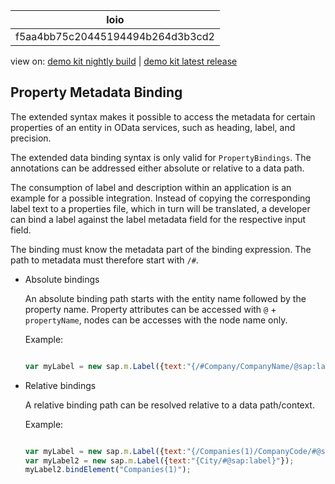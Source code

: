 <!-- loiof5aa4bb75c20445194494b264d3b3cd2 -->

| loio |
| -----|
| f5aa4bb75c20445194494b264d3b3cd2 |

<div id="loio">

view on: [demo kit nightly build](https://openui5nightly.hana.ondemand.com/#/topic/f5aa4bb75c20445194494b264d3b3cd2) | [demo kit latest release](https://openui5.hana.ondemand.com/#/topic/f5aa4bb75c20445194494b264d3b3cd2)</div>

## Property Metadata Binding

The extended syntax makes it possible to access the metadata for certain properties of an entity in OData services, such as heading, label, and precision.

The extended data binding syntax is only valid for `PropertyBindings`. The annotations can be addressed either absolute or relative to a data path.

The consumption of label and description within an application is an example for a possible integration. Instead of copying the corresponding label text to a properties file, which in turn will be translated, a developer can bind a label against the label metadata field for the respective input field.

The binding must know the metadata part of the binding expression. The path to metadata must therefore start with `/#`.

-   Absolute bindings

    An absolute binding path starts with the entity name followed by the property name. Property attributes can be accessed with `@` + `propertyName`, nodes can be accesses with the node name only.

    Example:

    ``` js
    
    var myLabel = new sap.m.Label({text:"{/#Company/CompanyName/@sap:label}"});
    ```

-   Relative bindings

    A relative binding path can be resolved relative to a data path/context.

    Example:

    ``` js
    
    var myLabel = new sap.m.Label({text:"{/Companies(1)/CompanyCode/#@sap:label}"});
    var myLabel2 = new sap.m.Label({text:"{City/#@sap:label}"});
    myLabel2.bindElement("Companies(1)");
    ```


